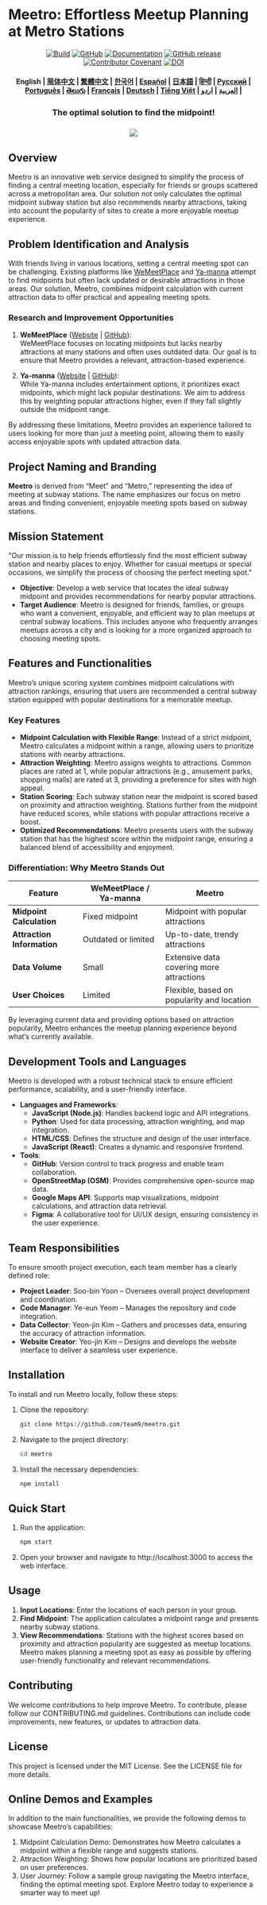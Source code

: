 <!---
Copyright 2020 The HuggingFace Team. All rights reserved.

Licensed under the Apache License, Version 2.0 (the "License");
you may not use this file except in compliance with the License.
You may obtain a copy of the License at

    http://www.apache.org/licenses/LICENSE-2.0

Unless required by applicable law or agreed to in writing, software
distributed under the License is distributed on an "AS IS" BASIS,
WITHOUT WARRANTIES OR CONDITIONS OF ANY KIND, either express or implied.
See the License for the specific language governing permissions and
limitations under the License.
-->

# Meetro: Effortless Meetup Planning at Metro Stations

<p align="center">
    <a href="https://circleci.com/gh/huggingface/transformers"><img alt="Build" src="https://img.shields.io/circleci/build/github/huggingface/transformers/main"></a>
    <a href="https://github.com/huggingface/transformers/blob/main/LICENSE"><img alt="GitHub" src="https://img.shields.io/github/license/huggingface/transformers.svg?color=blue"></a>
    <a href="https://huggingface.co/docs/transformers/index"><img alt="Documentation" src="https://img.shields.io/website/http/huggingface.co/docs/transformers/index.svg?down_color=red&down_message=offline&up_message=online"></a>
    <a href="https://github.com/huggingface/transformers/releases"><img alt="GitHub release" src="https://img.shields.io/github/release/huggingface/transformers.svg"></a>
    <a href="https://github.com/huggingface/transformers/blob/main/CODE_OF_CONDUCT.md"><img alt="Contributor Covenant" src="https://img.shields.io/badge/Contributor%20Covenant-v2.0%20adopted-ff69b4.svg"></a>
    <a href="https://zenodo.org/badge/latestdoi/155220641"><img src="https://zenodo.org/badge/155220641.svg" alt="DOI"></a>
</p>

<h4 align="center">
    <p>
        <b>English</b> |
        <a href="https://github.com/huggingface/transformers/blob/main/i18n/README_zh-hans.md">简体中文</a> |
        <a href="https://github.com/huggingface/transformers/blob/main/i18n/README_zh-hant.md">繁體中文</a> |
        <a href="https://github.com/huggingface/transformers/blob/main/i18n/README_ko.md">한국어</a> |
        <a href="https://github.com/huggingface/transformers/blob/main/i18n/README_es.md">Español</a> |
        <a href="https://github.com/huggingface/transformers/blob/main/i18n/README_ja.md">日本語</a> |
        <a href="https://github.com/huggingface/transformers/blob/main/i18n/README_hd.md">हिन्दी</a> |
        <a href="https://github.com/huggingface/transformers/blob/main/i18n/README_ru.md">Русский</a> |
        <a href="https://github.com/huggingface/transformers/blob/main/i18n/README_pt-br.md">Рortuguês</a> |
        <a href="https://github.com/huggingface/transformers/blob/main/i18n/README_te.md">తెలుగు</a> |
        <a href="https://github.com/huggingface/transformers/blob/main/i18n/README_fr.md">Français</a> |
        <a href="https://github.com/huggingface/transformers/blob/main/i18n/README_de.md">Deutsch</a> |
        <a href="https://github.com/huggingface/transformers/blob/main/i18n/README_vi.md">Tiếng Việt</a> |
        <a href="https://github.com/huggingface/transformers/blob/main/i18n/README_ar.md">العربية</a> |
        <a href="https://github.com/huggingface/transformers/blob/main/i18n/README_ur.md">اردو</a> |
    </p>
</h4>

<h3 align="center">
    <p>The optimal solution to find the midpoint!</p>
</h3>

<h3 align="center">
    <a href="http://127.0.0.1:5500"><img src="https://github.com/Jineeary/meetro/blob/main/image/img_subway.png"></a>
</h3>

## Overview
Meetro is an innovative web service designed to simplify the process of finding a central meeting location, especially for friends or groups scattered across a metropolitan area. Our solution not only calculates the optimal midpoint subway station but also recommends nearby attractions, taking into account the popularity of sites to create a more enjoyable meetup experience.

## Problem Identification and Analysis
With friends living in various locations, setting a central meeting spot can be challenging. Existing platforms like [WeMeetPlace](https://wemeetplace.com) and [Ya-manna](https://ya-manna.com) attempt to find midpoints but often lack updated or desirable attractions in those areas. Our solution, Meetro, combines midpoint calculation with current attraction data to offer practical and appealing meeting spots.

### Research and Improvement Opportunities
1. **WeMeetPlace** ([Website](https://wemeetplace.com) | [GitHub](https://github.com/we-meetting/weMeet-frontend)):  
   WeMeetPlace focuses on locating midpoints but lacks nearby attractions at many stations and often uses outdated data. Our goal is to ensure that Meetro provides a relevant, attraction-based experience.

2. **Ya-manna** ([Website](https://ya-manna.com) | [GitHub](https://github.com/mandooro/YaManNa)):  
   While Ya-manna includes entertainment options, it prioritizes exact midpoints, which might lack popular destinations. We aim to address this by weighting popular attractions higher, even if they fall slightly outside the midpoint range.

By addressing these limitations, Meetro provides an experience tailored to users looking for more than just a meeting point, allowing them to easily access enjoyable spots with updated attraction data.

## Project Naming and Branding
**Meetro** is derived from “Meet” and “Metro,” representing the idea of meeting at subway stations. The name emphasizes our focus on metro areas and finding convenient, enjoyable meeting spots based on subway stations.

## Mission Statement
"Our mission is to help friends effortlessly find the most efficient subway station and nearby places to enjoy. Whether for casual meetups or special occasions, we simplify the process of choosing the perfect meeting spot."

- **Objective**: Develop a web service that locates the ideal subway midpoint and provides recommendations for nearby popular attractions.
- **Target Audience**: Meetro is designed for friends, families, or groups who want a convenient, enjoyable, and efficient way to plan meetups at central subway locations. This includes anyone who frequently arranges meetups across a city and is looking for a more organized approach to choosing meeting spots.

## Features and Functionalities
Meetro’s unique scoring system combines midpoint calculations with attraction rankings, ensuring that users are recommended a central subway station equipped with popular destinations for a memorable meetup.

### Key Features
- **Midpoint Calculation with Flexible Range**: Instead of a strict midpoint, Meetro calculates a midpoint within a range, allowing users to prioritize stations with nearby attractions.
- **Attraction Weighting**: Meetro assigns weights to attractions. Common places are rated at 1, while popular attractions (e.g., amusement parks, shopping malls) are rated at 3, providing a preference for sites with high appeal.
- **Station Scoring**: Each subway station near the midpoint is scored based on proximity and attraction weighting. Stations further from the midpoint have reduced scores, while stations with popular attractions receive a boost.
- **Optimized Recommendations**: Meetro presents users with the subway station that has the highest score within the midpoint range, ensuring a balanced blend of accessibility and enjoyment.

### Differentiation: Why Meetro Stands Out
| Feature                           | WeMeetPlace / Ya-manna                  | Meetro                                     |
|-----------------------------------|-----------------------------------------|--------------------------------------------|
| **Midpoint Calculation**           | Fixed midpoint                          | Midpoint with popular attractions          |
| **Attraction Information**         | Outdated or limited                     | Up-to-date, trendy attractions             |
| **Data Volume**                    | Small                                   | Extensive data covering more attractions   |
| **User Choices**                   | Limited                                 | Flexible, based on popularity and location |

By leveraging current data and providing options based on attraction popularity, Meetro enhances the meetup planning experience beyond what’s currently available.

## Development Tools and Languages
Meetro is developed with a robust technical stack to ensure efficient performance, scalability, and a user-friendly interface.

- **Languages and Frameworks**:
  - **JavaScript (Node.js)**: Handles backend logic and API integrations.
  - **Python**: Used for data processing, attraction weighting, and map integration.
  - **HTML/CSS**: Defines the structure and design of the user interface.
  - **JavaScript (React)**: Creates a dynamic and responsive frontend.
- **Tools**:
  - **GitHub**: Version control to track progress and enable team collaboration.
  - **OpenStreetMap (OSM)**: Provides comprehensive open-source map data.
  - **Google Maps API**: Supports map visualizations, midpoint calculations, and attraction data retrieval.
  - **Figma**: A collaborative tool for UI/UX design, ensuring consistency in the user experience.

## Team Responsibilities
To ensure smooth project execution, each team member has a clearly defined role:

- **Project Leader**: Soo-bin Yoon – Oversees overall project development and coordination.
- **Code Manager**: Ye-eun Yeom – Manages the repository and code integration.
- **Data Collector**: Yeon-jin Kim – Gathers and processes data, ensuring the accuracy of attraction information.
- **Website Creator**: Yeo-jin Kim – Designs and develops the website interface to deliver a seamless user experience.

## Installation
To install and run Meetro locally, follow these steps:

1. Clone the repository:
   ```bash
   git clone https://github.com/team9/meetro.git

2. Navigate to the project directory:
   ```bash
   cd meetro

3. Install the necessary dependencies:
   ```bash
   npm install

## Quick Start
1. Run the application:
   ```bash
   npm start

2. Open your browser and navigate to http://localhost:3000 to access the web interface.

## Usage
1. **Input Locations**: Enter the locations of each person in your group.
2. **Find Midpoint**: The application calculates a midpoint range and presents nearby subway stations.
3. **View Recommendations**: Stations with the highest scores based on proximity and attraction popularity are suggested as meetup locations.
Meetro makes planning a meeting spot as easy as possible by offering user-friendly functionality and relevant recommendations.

## Contributing
We welcome contributions to help improve Meetro. To contribute, please follow our CONTRIBUTING.md guidelines. Contributions can include code improvements, new features, or updates to attraction data.

## License
This project is licensed under the MIT License. See the LICENSE file for more details.

## Online Demos and Examples
In addition to the main functionalities, we provide the following demos to showcase Meetro’s capabilities:

1. Midpoint Calculation Demo: Demonstrates how Meetro calculates a midpoint within a flexible range and suggests stations.
2. Attraction Weighting: Shows how popular locations are prioritized based on user preferences.
3. User Journey: Follow a sample group navigating the Meetro interface, finding the optimal meeting spot.
Explore Meetro today to experience a smarter way to meet up!
